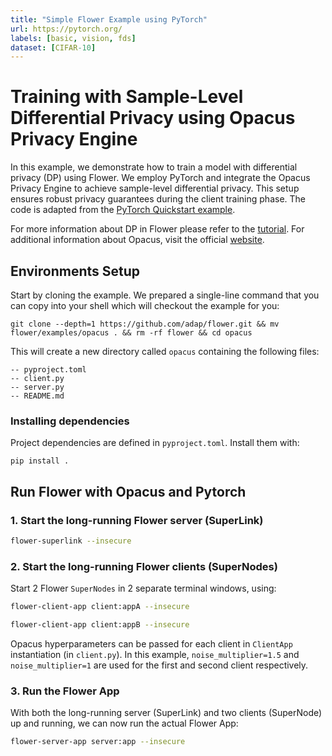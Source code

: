 ```yaml
---
title: "Simple Flower Example using PyTorch"
url: https://pytorch.org/
labels: [basic, vision, fds]
dataset: [CIFAR-10]
---
```


# Training with Sample-Level Differential Privacy using Opacus Privacy Engine

In this example, we demonstrate how to train a model with differential privacy (DP) using Flower. We employ PyTorch and integrate the Opacus Privacy Engine to achieve sample-level differential privacy. This setup ensures robust privacy guarantees during the client training phase. The code is adapted from the [PyTorch Quickstart example](https://github.com/adap/flower/tree/main/examples/quickstart-pytorch).

For more information about DP in Flower please refer to the [tutorial](https://flower.ai/docs/framework/how-to-use-differential-privacy.html). For additional information about Opacus, visit the official [website](https://opacus.ai/).

## Environments Setup

Start by cloning the example. We prepared a single-line command that you can copy into your shell which will checkout the example for you:

```shell
git clone --depth=1 https://github.com/adap/flower.git && mv flower/examples/opacus . && rm -rf flower && cd opacus
```

This will create a new directory called `opacus` containing the following files:

```shell
-- pyproject.toml
-- client.py
-- server.py
-- README.md
```

### Installing dependencies

Project dependencies are defined in `pyproject.toml`. Install them with:

```shell
pip install .
```

## Run Flower with Opacus and Pytorch

### 1. Start the long-running Flower server (SuperLink)

```bash
flower-superlink --insecure
```

### 2. Start the long-running Flower clients (SuperNodes)

Start 2 Flower `SuperNodes` in 2 separate terminal windows, using:

```bash
flower-client-app client:appA --insecure
```

```bash
flower-client-app client:appB --insecure
```

Opacus hyperparameters can be passed for each client in `ClientApp` instantiation (in `client.py`). In this example, `noise_multiplier=1.5` and `noise_multiplier=1` are used for the first and second client respectively.

### 3. Run the Flower App

With both the long-running server (SuperLink) and two clients (SuperNode) up and running, we can now run the actual Flower App:

```bash
flower-server-app server:app --insecure
```

